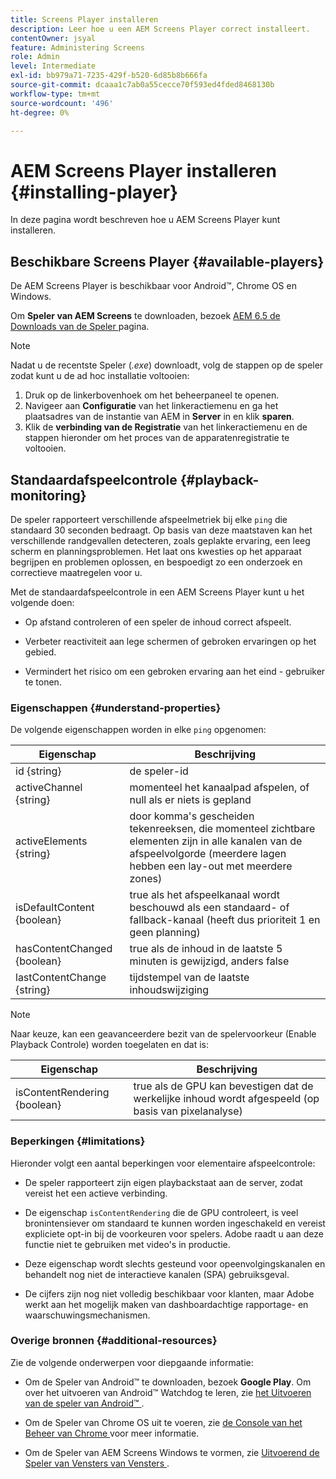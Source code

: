 ```yaml
---
title: Screens Player installeren
description: Leer hoe u een AEM Screens Player correct installeert.
contentOwner: jsyal
feature: Administering Screens
role: Admin
level: Intermediate
exl-id: bb979a71-7235-429f-b520-6d85b8b666fa
source-git-commit: dcaaa1c7ab0a55cecce70f593ed4fded8468130b
workflow-type: tm+mt
source-wordcount: '496'
ht-degree: 0%

---
```


# AEM Screens Player installeren {#installing-player}

In deze pagina wordt beschreven hoe u AEM Screens Player kunt installeren.

## Beschikbare Screens Player {#available-players}

De AEM Screens Player is beschikbaar voor Android™, Chrome OS en Windows.

Om **Speler van AEM Screens** te downloaden, bezoek [ AEM 6.5 de Downloads van de Speler ](https://download.macromedia.com/screens/) pagina.

>[!NOTE]
>
>Nadat u de recentste Speler (*.exe*) downloadt, volg de stappen op de speler zodat kunt u de ad hoc installatie voltooien:
>
>1. Druk op de linkerbovenhoek om het beheerpaneel te openen.
>1. Navigeer aan **Configuratie** van het linkeractiemenu en ga het plaatsadres van de instantie van AEM in **Server** in en klik **sparen**.
>1. Klik de **verbinding van de Registratie** van het linkeractiemenu en de stappen hieronder om het proces van de apparatenregistratie te voltooien.

## Standaardafspeelcontrole {#playback-monitoring}

De speler rapporteert verschillende afspeelmetriek bij elke `ping` die standaard 30 seconden bedraagt. Op basis van deze maatstaven kan het verschillende randgevallen detecteren, zoals geplakte ervaring, een leeg scherm en planningsproblemen. Het laat ons kwesties op het apparaat begrijpen en problemen oplossen, en bespoedigt zo een onderzoek en correctieve maatregelen voor u.

Met de standaardafspeelcontrole in een AEM Screens Player kunt u het volgende doen:

* Op afstand controleren of een speler de inhoud correct afspeelt.

* Verbeter reactiviteit aan lege schermen of gebroken ervaringen op het gebied.

* Vermindert het risico om een gebroken ervaring aan het eind - gebruiker te tonen.

### Eigenschappen {#understand-properties}

De volgende eigenschappen worden in elke `ping` opgenomen:

| Eigenschap | Beschrijving |
|---|---|
| id {string} | de speler-id |
| activeChannel {string} | momenteel het kanaalpad afspelen, of null als er niets is gepland |
| activeElements {string} | door komma&#39;s gescheiden tekenreeksen, die momenteel zichtbare elementen zijn in alle kanalen van de afspeelvolgorde (meerdere lagen hebben een lay-out met meerdere zones) |
| isDefaultContent {boolean} | true als het afspeelkanaal wordt beschouwd als een standaard- of fallback-kanaal (heeft dus prioriteit 1 en geen planning) |
| hasContentChanged {boolean} | true als de inhoud in de laatste 5 minuten is gewijzigd, anders false |
| lastContentChange {string} | tijdstempel van de laatste inhoudswijziging |

>[!NOTE]
>
>Naar keuze, kan een geavanceerdere bezit van de spelervoorkeur (Enable Playback Controle) worden toegelaten en dat is:
>
>| Eigenschap | Beschrijving |
>|---|---|
>| isContentRendering {boolean} | true als de GPU kan bevestigen dat de werkelijke inhoud wordt afgespeeld (op basis van pixelanalyse) |

### Beperkingen {#limitations}

Hieronder volgt een aantal beperkingen voor elementaire afspeelcontrole:

* De speler rapporteert zijn eigen playbackstaat aan de server, zodat vereist het een actieve verbinding.

* De eigenschap `isContentRendering` die de GPU controleert, is veel bronintensiever om standaard te kunnen worden ingeschakeld en vereist expliciete opt-in bij de voorkeuren voor spelers. Adobe raadt u aan deze functie niet te gebruiken met video&#39;s in productie.

* Deze eigenschap wordt slechts gesteund voor opeenvolgingskanalen en behandelt nog niet de interactieve kanalen (SPA) gebruiksgeval.

* De cijfers zijn nog niet volledig beschikbaar voor klanten, maar Adobe werkt aan het mogelijk maken van dashboardachtige rapportage- en waarschuwingsmechanismen.

### Overige bronnen {#additional-resources}

Zie de volgende onderwerpen voor diepgaande informatie:

* Om de Speler van Android™ te downloaden, bezoek **Google Play**. Om over het uitvoeren van Android™ Watchdog te leren, zie [ het Uitvoeren van de speler van Android™ ](implementing-android-player.md).

* Om de Speler van Chrome OS uit te voeren, zie [ de Console van het Beheer van Chrome ](implementing-chrome-os-player.md) voor meer informatie.

* Om de Speler van AEM Screens Windows te vormen, zie [ Uitvoerend de Speler van Vensters van Vensters ](implementing-windows-player.md).
